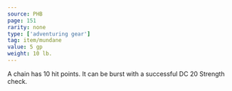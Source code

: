```yaml
---
source: PHB
page: 151
rarity: none
type: ['adventuring gear']
tag: item/mundane
value: 5 gp
weight: 10 lb.
---
```


A chain has 10 hit points. It can be burst with a successful DC 20 Strength check.

